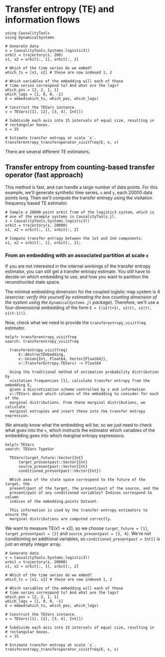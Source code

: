 # Transfer entropy (TE) and information flows

```@setup s
using CausalityTools
using DynamicalSystems

# Generate data
s = CausalityTools.Systems.logistic3()
orbit = trajectory(s, 200)
x1, x2 = orbit[:, 1], orbit[:, 2]

# Which of the time series do we embed?
which_ts = [x1, x2] # these are now indexed 1, 2

# Which variables of the embedding will each of those
# time series correspond to? And what are the lags?
which_pos = [2, 2, 1, 1]
which_lags = [1, 0, 0, -1]
E = embed(which_ts, which_pos, which_lags)

# Construct the TEVars instance.
v = TEVars([1], [2], [3, 4], Int[])

# Subdivide each axis into 15 intervals of equal size, resulting in
# rectangular boxes.
ϵ = 15

# Estimate transfer entropy at scale `ϵ`.
transferentropy_transferoperator_visitfreq(E, ϵ, v)
```

There are several different TE estimators.


##  Transfer entropy from counting-based transfer operator (fast approach)
This method is fast, and can handle a large number of data points. For this example, we'll generate synthetic time series, ``x`` and ``y``, each 20000 data points long.  Then we'll compute the transfer entropy using the visitation
frequency based TE estimator.

```@example s
# Sample a 20000-point orbit from of the logistic3 system, which is
# one of the example systems in CausalityTools.jl.
s = CausalityTools.Systems.logistic3()
orbit = trajectory(s, 20000)
x1, x2 = orbit[:, 1], orbit[:, 2]

# Compute transfer entropy between the 1st and 2nd components.
x1, x2 = orbit[:, 1], orbit[:, 2];
```

### From an embedding with an associated partition at scale `ϵ`

If you are not interested in the internal workings of the transfer entropy
estimator, you can still get a transfer entropy estimate. You still have to
decide on which embedding to use, and how you want to partition the reconstructed state space.

The minimal embedding dimension for the coupled logistic map system is 4 (*exercise: verify this yourself by estimating the box counting dimension of the system using the `DynamicalSystems.jl` package*). Therefore, we'll use a
four-dimensional embedding of the form ``E = {(x2(t+1), x2(t), x1(t), x1(t-1))}``.

Now, check what we need to provide the `transferentropy_visitfreq` estimator.

```
help?> transferentropy_visitfreq
search: transferentropy_visitfreq

  transferentropy_visitfreq(
      E::AbstractEmbedding,
      ϵ::Union{Int, Float64, Vector{Float64}},
      v::TransferEntropy.TEVars) -> Float64

  Using the traditional method of estimation probability distribution by
  visitation frequencies [1], calculate transfer entropy from the embedding E,
  given a discretization scheme controlled by ϵ and information
  v::TEVars about which columns of the embedding to consider for each of the
  marginal distributions. From these marginal distributions, we calculate
  marginal entropies and insert these into the transfer entropy expression.
```

We already know what the embedding will be, so we just need to check what goes
into the `v`, which instructs the estimator which variables of the embedding
goes into which marginal entropy expressions.

```
help?> TEVars
search: TEVars TypeVar

  TEVars(target_future::Vector{Int}
      target_presentpast::Vector{Int}
      source_presentpast::Vector{Int}
      conditioned_presentpast::Vector{Int})

  Which axes of the state space correspond to the future of the target, the
  present/past of the target, the present/past of the source, and the
  present/past of any conditioned variables? Indices correspond to column
  indices of the embedding.points Dataset.

  This information is used by the transfer entropy estimators to ensure the
  marginal distributions are computed correctly.
```

We want to measure TE(x1 -> x2), so we choose `target_future = [1]`, `target_presentpast = [2]` and `source_presentpast = [3, 4]`. We're not conditioning on additional variables, so `conditioned_presentpast = Int[]` is just an empty integer array.

```@example s
# Generate data
s = CausalityTools.Systems.logistic3()
orbit = trajectory(s, 20000)
x1, x2 = orbit[:, 1], orbit[:, 2]

# Which of the time series do we embed?
which_ts = [x1, x2] # these are now indexed 1, 2

# Which variables of the embedding will each of those
# time series correspond to? And what are the lags?
which_pos = [2, 2, 1, 1]
which_lags = [1, 0, 0, -1]
E = embed(which_ts, which_pos, which_lags)

# Construct the TEVars instance.
v = TEVars([1], [2], [3, 4], Int[])

# Subdivide each axis into 15 intervals of equal size, resulting in
# rectangular boxes.
ϵ = 15

# Estimate transfer entropy at scale `ϵ`.
transferentropy_transferoperator_visitfreq(E, ϵ, v)
```
